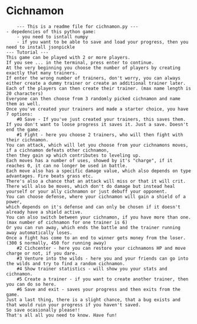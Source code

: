 # Cichnamon
        --- This is a readme file for cichnamon.py ---
    - depedencies of this python game: 
        - you need to isntall numpy
        - if you want to be able to save and load your progress, then you need to install jsonpickle
    --- Tutorial ---
    This game can be played with 2 or more players. 
    If you see ... in the terminal, press enter to continue.
    At the very beginning you choose the number of players by creating exactly that many trainers.
    If enter the wrong number of trainers, don't worry, you can always either create a dummy trainer or create an additional trainer later.
    Each of the players can then create their trainer. (max name length is 20 characters)
    Everyone can then choose from 3 randomly picked cichnamon and name them as well.
    Once you've created your trainers and made a starter choice, you have 7 options:
		#0 Save - If you've just created your trainers, this saves them. If you don't want to loose progress it saves it. Just a save. Doesn't end the game.
        #1 Fight - here you choose 2 trainers, who will then fight with their cichnamon.
    You can attack, which will let you choose from your cichnamons moves, if a cichnamon defeats other cichnamon, 
    then they gain xp which contributes to leveling up.
    Each moves has a number of uses, showed by it's "charge", if it reaches 0, it can no longer be used in battle.
    Each move also has a specific damage value, which also depends on type advantages. Fire beats grass etc.
    There's also a chance that an attack will miss or that it will crit.
    There will also be moves, which don't do damage but instead heal yourself or your ally cichnamon or just debuff your opponent.
    You can choose defense, where your cichnamon will gain a shield of a power, 
    which depends on it's defense and can only be chosen if it doesn't already have a shield active.
    You can also switch between your cichnamon, if you have more than one. (max number of cichnamon for one trainer is 6)
    Or you can run away, which ends the battle and the trainer running away automatically loses.
    Once a fight has come to an end to winner gets money from the loser. (300 $ normally, 450 for running away)
        #2 Cichcenter - here you can restore your cichnamons HP and move charge or not, if you dare.
        #3 Venture into the wilds - here you and your friends can go into the wilds and try to find a random cichnamon.
        #4 Show trainer statistics - will show you your stats and cichnamon.
        #5 Create a trainer - if you want to create another trainer, then you can do so here.
        #6 Save and exit - saves your progress and then exits from the game.
	Just a last thing, there is a slight chance, that a bug exists and that would ruin your progress if you haven't saved.
	So save ocasionally please!!
    That's all all you need to know. Have fun!
